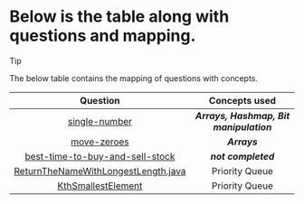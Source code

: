 # Below is the table along with questions and mapping.

> [!TIP]
> The below table contains the mapping of questions with concepts.

|                                                         **Question**                                                         |            **Concepts used**            |
|:----------------------------------------------------------------------------------------------------------------------------:|:---------------------------------------:|
|                          [single-number](https://leetcode.com/problems/single-number/description/)                           | ***Arrays, Hashmap, Bit manipulation*** |
|                            [move-zeroes](https://leetcode.com/problems/move-zeroes/description/)                             |              ***Arrays***               |
|              [best-time-to-buy-and-sell-stock](https://leetcode.com/problems/best-time-to-buy-and-sell-stock/)               |           ***not completed***           |
| [ReturnTheNameWithLongestLength.java](src/main/java/dataStructurePractise/array/sorting/ReturnTheNameWithLongestLength.java) |             Priority Queue              |
|        [KthSmallestElement](src/main/java/dataStructurePractise/array/largestSmallestElement/KthSmallestElement.java)        |             Priority Queue              |